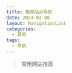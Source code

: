 ```yaml
---
title: 推荐站点导航
date: 2024-03-08
layout: NavigationList
categories:
  - 其他
tags:
  - 导航
---
```


>常用网站推荐

<!-- more -->